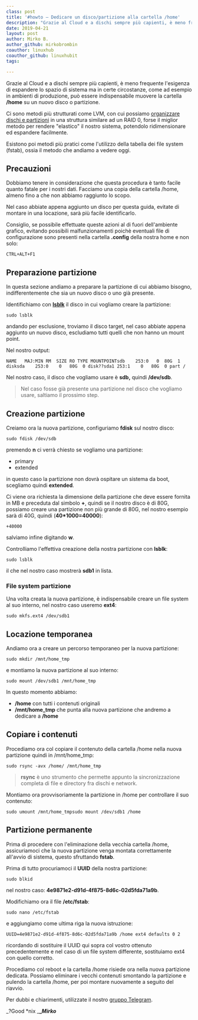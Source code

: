 ```yaml
---
class: post
title: '#howto – Dedicare un disco/partizione alla cartella /home'
description: "Grazie al Cloud e a dischi sempre più capienti, è meno frequente l'esigenza di espandere lo spazio di sistema ma in certe circosta.."
date: 2019-04-21
layout: post
author: Mirko B.
author_github: mirkobrombin
coauthor: linuxhub
coauthor_github: linuxhubit
tags:

---
```

Grazie al Cloud e a dischi sempre più capienti, è meno frequente l'esigenza di espandere lo spazio di sistema ma in certe circostanze, come ad esempio in ambienti di produzione, può essere indispensabile muovere la cartella **/home** su un nuovo disco o partizione.

Ci sono metodi più strutturati come LVM, con cui possiamo [organizzare dischi e partizioni](https://linuxhub.it/article/howto-cose-e-come-estendere-il-volume-lvm) in una struttura similare ad un RAID 0, forse il miglior metodo per rendere "elastico" il nostro sistema, potendolo ridimensionare ed espandere facilmente.

Esistono poi metodi più pratici come l'utilizzo della tabella dei file system (fstab), ossia il metodo che andiamo a vedere oggi.

## Precauzioni

Dobbiamo tenere in considerazione che questa procedura è tanto facile quanto fatale per i nostri dati. Facciamo una copia della cartella /home, almeno fino a che non abbiamo raggiunto lo scopo.

Nel caso abbiate appena aggiunto un disco per questa guida, evitate di montare in una locazione, sarà più facile identificarlo.

Consiglio, se possibile effettuate queste azioni al di fuori dell'ambiente grafico, evitando possibili malfunzionamenti poichè eventuali file di configurazione sono presenti nella cartella **.config** della nostra home e non solo:

    CTRL+ALT+F1

## Preparazione partizione

In questa sezione andiamo a preparare la partizione di cui abbiamo bisogno, indifferentemente che sia un nuovo disco o uno già presente.

Identifichiamo con [**lsblk**](https://linuxhub.it/article/howto-utilizzo-del-comando-lsblk) il disco in cui vogliamo creare la partizione:

    sudo lsblk

andando per esclusione, troviamo il disco target, nel caso abbiate appena aggiunto un nuovo disco, escludiamo tutti quelli che non hanno un mount point.

Nel nostro output:

    NAME   MAJ:MIN RM  SIZE RO TYPE MOUNTPOINTsdb    253:0   0  80G  1 disksda    253:0    0   80G  0 disk??sda1 253:1    0   80G  0 part /

Nel nostro caso, il disco che vogliamo usare è **sdb,** quindi **/dev/sdb**.

> Nel caso fosse già presente una partizione nel disco che vogliamo usare, saltiamo il prossimo step.

## Creazione partizione

Creiamo ora la nuova partizione, configuriamo **fdisk** sul nostro disco:

    sudo fdisk /dev/sdb

premendo **n** ci verrà chiesto se vogliamo una partizione:

*   primary
*   extended

in questo caso la partizione non dovrà ospitare un sistema da boot, scegliamo quindi **extended**.

Ci viene ora richiesta la dimensione della partizione che deve essere fornita in MB e preceduta dal simbolo **+**, quindi se il nostro disco è di 80G, possiamo creare una partizione non più grande di 80G, nel nostro esempio sarà di 40G, quindi (**40*1000=40000**):

    +40000

salviamo infine digitando **w**.

Controlliamo l'effettiva creazione della nostra partizione con **lsblk**:

    sudo lsblk

il che nel nostro caso mostrerà **sdb1** in lista.

### File system partizione

Una volta creata la nuova partizione, è indispensabile creare un file system al suo interno, nel nostro caso useremo **ext4**:

    sudo mkfs.ext4 /dev/sdb1

## Locazione temporanea

Andiamo ora a creare un percorso temporaneo per la nuova partizione:

    sudo mkdir /mnt/home_tmp

e montiamo la nuova partizione al suo interno:

    sudo mount /dev/sdb1 /mnt/home_tmp

In questo momento abbiamo:

*   **/home** con tutti i contenuti originali
*   **/mnt/home_tmp** che punta alla nuova partizione che andremo a dedicare a **/home**

## Copiare i contenuti

Procediamo ora col copiare il contenuto della cartella /home nella nuova partizione quindi in /mnt/home_tmp:

    sudo rsync -avx /home/ /mnt/home_tmp

> **rsync** è uno strumento che permette appunto la sincronizzazione completa di file e directory fra dischi e network.

Montiamo ora provvisoriamente la partizione in /home per controllare il suo contenuto:

    sudo umount /mnt/home_tmpsudo mount /dev/sdb1 /home

## Partizione permanente

Prima di procedere con l'eliminazione della vecchia cartella /home, assicuriamoci che la nuova partizione venga montata correttamente all'avvio di sistema, questo sfruttando **fstab**.

Prima di tutto procuriamoci il **UUID** della nostra partizione:

    sudo blkid

nel nostro caso: **4e9871e2-d91d-4f875-8d6c-02d5fda71a9b**.

Modifichiamo ora il file **/etc/fstab**:

    sudo nano /etc/fstab

e aggiungiamo come ultima riga la nuova istruzione:

    UUID=4e9871e2-d91d-4f875-8d6c-02d5fda71a9b /home ext4 defaults 0 2

ricordando di sostituire il UUID qui sopra col vostro ottenuto precedentemente e nel caso di un file system differente, sostituiamo ext4 con quello corretto.

Procediamo col reboot e la cartella /home risiede ora nella nuova partizione dedicata. Possiamo eliminare i vecchi contenuti smontando la partizione e pulendo la cartella /home, per poi montare nuovamente a seguito del riavvio.

Per dubbi e chiarimenti, utilizzate il nostro [gruppo Telegram](https://t.me/gentedilinux).

_?Good *nix _**__Mirko_**